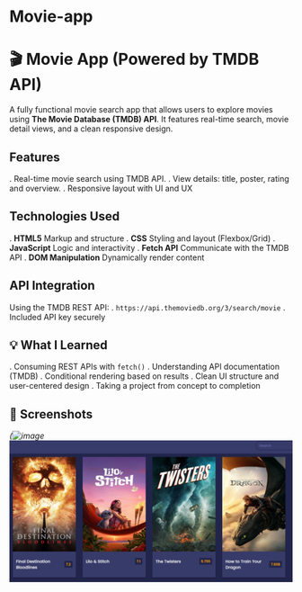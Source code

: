 # Movie-app
# 🎬 Movie App (Powered by TMDB API)

A fully functional movie search app that allows users to explore movies using **The Movie Database (TMDB) API**. It features real-time search,
movie detail views, and a clean responsive design.

##  Features

. Real-time movie search using TMDB API.
. View details: title, poster,  rating and overview.
. Responsive layout with UI and UX

##  Technologies Used

. **HTML5** Markup and structure
. **CSS** Styling and layout (Flexbox/Grid)
. **JavaScript** Logic and interactivity
. **Fetch API** Communicate with the TMDB API
. **DOM Manipulation** Dynamically render content

##  API Integration

Using the TMDB REST API:
. `https://api.themoviedb.org/3/search/movie`
. Included API key securely

## 💡 What I Learned

. Consuming REST APIs with `fetch()`
. Understanding API documentation (TMDB)
. Conditional rendering based on results
. Clean UI structure and user-centered design
. Taking a project from concept to completion

## 📸 Screenshots

*(![image](https://github.com/user-attachments/assets/f2cf10c2-0628-4a74-8b7a-989c7dcccb16)*
![image alt](https://github.com/olki123/Movie-app/blob/main/movie%20app%20image..png?raw=true)





